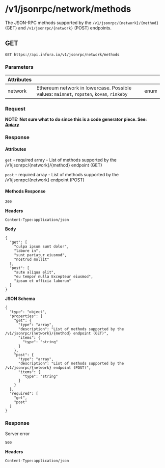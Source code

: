 # /v1/jsonrpc/network/methods

The JSON-RPC methods supported by the `/v1/jsonrpc/{network}/{method}` (GET) and `/v1/jsonrpc/{network}` (POST) endpoints.

## GET

`GET https://api.infura.io/v1/jsonrpc/network/methods`

### Parameters

| Attributes |                                                                                          |      |
|------------|------------------------------------------------------------------------------------------|------|
| network    | Ethereum network in lowercase. Possible values: `mainnet`, `ropsten`, `kovan`, `rinkeby` | enum |

### Request

**NOTE: Not sure what to do since this is a code generator piece. See: [Apiary](https://infura.docs.apiary.io/#reference/0//v1/jsonrpc/{network}/methods/get)**

### Response

#### Attributes

`get` - required array - List of methods supported by the /v1/jsonrpc/{network}/{method} endpoint (GET)

`post` - required array - List of methods supported by the /v1/jsonrpc/{network} endpoint (POST)

#### Methods Response

`200`

**Headers**

`Content-Type:application/json`

**Body**

```
{
  "get": [
    "culpa ipsum sunt dolor",
    "labore in",
    "sunt pariatur eiusmod",
    "nostrud mollit"
  ],
  "post": [
    "aute aliqua elit",
    "eu tempor nulla Excepteur eiusmod",
    "ipsum et officia laborum"
  ]
}
```

**JSON Schema**

```
{
  "type": "object",
  "properties": {
    "get": {
      "type": "array",
      "description": "List of methods supported by the /v1/jsonrpc/{network}/{method} endpoint (GET)",
      "items": {
        "type": "string"
      }
    },
    "post": {
      "type": "array",
      "description": "List of methods supported by the /v1/jsonrpc/{network} endpoint (POST)",
      "items": {
        "type": "string"
      }
    }
  },
  "required": [
    "get",
    "post"
  ]
}
```

### Response

Server error

``500``

**Headers**

``Content-Type:application/json``
